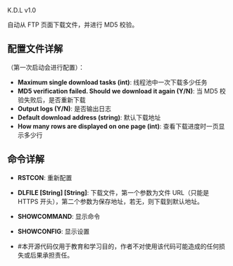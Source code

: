 K.D.L v1.0

自动从 FTP 页面下载文件，并进行 MD5 校验。

## 配置文件详解

（第一次启动会进行配置）：

- **Maximum single download tasks (int)**: 线程池中一次下载多少任务
- **MD5 verification failed. Should we download it again (Y/N)**: 当 MD5 校验失败后，是否重新下载
- **Output logs (Y/N)**: 是否输出日志
- **Default download address (string)**: 默认下载地址
- **How many rows are displayed on one page (int)**: 查看下载进度时一页显示多少行

## 命令详解

- **RSTCON**: 重新配置
- **DLFILE [String] [String]**: 下载文件，第一个参数为文件 URL（只能是 HTTPS 开头），第二个参数为保存地址，若无，则下载到默认地址。
- **SHOWCOMMAND**: 显示命令
- **SHOWCONFIG**: 显示设置

- #本开源代码仅用于教育和学习目的，作者不对使用该代码可能造成的任何损失或后果承担责任。
